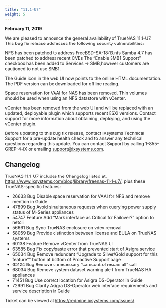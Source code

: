 ```yaml
---
title: "11.1-U7"
weight: 5
---
```


**February 11, 2019**

We are pleased to announce the general availability of TrueNAS 11.1-U7. This bug fix release addresses the following security vulnerabilities:

NFS has been patched to address FreeBSD-SA-18:13.nfs
Samba 4.7 has been patched to address recent CVEs
The “Enable SMB1 Support” checkbox has been added to Services → SMB,however customers are cautioned to not use SMB1.

The Guide icon in the web UI now points to the online HTML documentation. The PDF version can be downloaded for offline reading.

Space reservation for VAAI for NAS has been removed. Thin volumes should be used when using an NFS datastore with vCenter.

vCenter has been removed from the web UI and will be replaced with an updated, deployable plugin which supports recent ESXi versions. Contact support for more information about obtaining, deploying, and using the vCenter plugin.

Before updating to this bug fix release, contact iXsystems Technical Support for a pre-update health check and to answer any technical questions regarding this update. You can contact Support by calling 1-855-GREP-4-iX or emailing support@ixsystems.com.

## Changelog
 
TrueNAS 11.1-U7 includes the Changelog listed at: https://www.ixsystems.com/blog/library/freenas-11-1-u7/, plus these TrueNAS-specific features:

+ 26633	Bug	Disable space reservation for VAAI for NFS and remove mention in Guide
+ 47899	Bug	Avoid simultaneous requests when querying power supply status of M-Series appliances
+ 54747	Feature	Add “Mark interface as Critical for Failover?” option to netcli
+ 56661	Bug	Sync TrueNAS enclosure on vdev removal
+ 58059	Bug	Provide distinction between license and EULA on TrueNAS systems
+ 60138	Feature	Remove vCenter from TrueNAS UI
+ 63585	Bug	Fix copy/paste error that prevented start of Asigra service
+ 65034	Bug	Remove redundant “Upgrade to Silver/Gold support for this feature”” button at bottom of Proactive Support page
+ 65124	Bug	Remove unnecessary “camcontrol rescan all” call
+ 68034	Bug	Remove system dataset warning alert from TrueNAS HA appliances
+ 71451	Bug	Use correct location for Asigra DS-Operator in Guide
+ 72991	Bug	Clarify Asigra DS-Operator web interface requirements and service description in Guide

Ticket can be viewed at https://redmine.ixsystems.com/issues/
